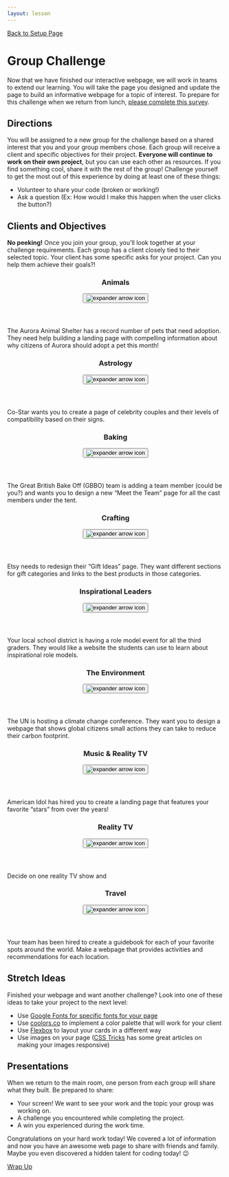 ```yaml
---
layout: lesson
---
```


<a href="../">Back to Setup Page</a>

# Group Challenge

Now that we have finished our interactive webpage, we will work in teams to extend our learning. You will take the page you designed and update the page to build an informative webpage for a topic of interest. To prepare for this challenge when we return from lunch, <a href="https://docs.google.com/forms/d/e/1FAIpQLSdEE0Oh0yxmAQIPnlRBaSohzQjOpx5zxzTPxi7Edx7EMHfGJg/viewform" target="blank">please complete this survey</a>.

## Directions

You will be assigned to a new group for the challenge based on a shared interest that you and your group members chose. Each group will receive a client and specific objectives for their project. <strong>Everyone will continue to work on their own project</strong>, but you can use each other as resources. If you find something cool, share it with the rest of the group! Challenge yourself to get the most out of this experience by doing at least one of these things:

- Volunteer to share your code (broken or working!)
- Ask a question (Ex: How would I make this happen when the user clicks the button?)

## Clients and Objectives
<strong>No peeking!</strong> Once you join your group, you'll look together at your challenge requirements. Each group has a client closely tied to their selected topic. Your client has some specific asks for your project. Can you help them achieve their goals?!

<div class="expander expander-lesson">
  <header>
    <h3 class="spicy-click">Animals</h3>
    <div><button class="expander-btn"><img src="../../assets/icons/arrow.svg" alt="expander arrow icon" /></button></div>
  </header>
  <div class="hide">
    <p>The Aurora Animal Shelter has a record number of pets that need adoption. They need help building a landing page with compelling information about why citizens of Aurora should adopt a pet this month!</p>
  </div>
</div>

<div class="expander expander-lesson">
  <header>
    <h3 class="spicy-click">Astrology</h3>
    <div><button class="expander-btn"><img src="../../assets/icons/arrow.svg" alt="expander arrow icon" /></button></div>
  </header>
  <div class="hide">
    <p>Co-Star wants you to create a page of celebrity couples and their levels of compatibility based on their signs.</p>
  </div>
</div>

<div class="expander expander-lesson">
  <header>
    <h3 class="spicy-click">Baking</h3>
    <div><button class="expander-btn"><img src="../../assets/icons/arrow.svg" alt="expander arrow icon" /></button></div>
  </header>
  <div class="hide">
    <p>The Great British Bake Off (GBBO) team is adding a team member (could be you?) and wants you to design a new “Meet the Team” page for all the cast members under the tent.</p>
  </div>
</div>

<div class="expander expander-lesson">
  <header>
    <h3 class="spicy-click">Crafting</h3>
    <div><button class="expander-btn"><img src="../../assets/icons/arrow.svg" alt="expander arrow icon" /></button></div>
  </header>
  <div class="hide">
    <p>Etsy needs to redesign their “Gift Ideas” page. They want different sections for gift categories and links to the best products in those categories.</p>
  </div>
</div>

<div class="expander expander-lesson">
  <header>
    <h3 class="spicy-click">Inspirational Leaders</h3>
    <div><button class="expander-btn"><img src="../../assets/icons/arrow.svg" alt="expander arrow icon" /></button></div>
  </header>
  <div class="hide">
    <p>Your local school district is having a role model event for all the third graders. They would like a website the students can use to learn about inspirational role models.</p>
  </div>
</div>

<div class="expander expander-lesson">
  <header>
    <h3 class="spicy-click">The Environment</h3>
    <div><button class="expander-btn"><img src="../../assets/icons/arrow.svg" alt="expander arrow icon" /></button></div>
  </header>
  <div class="hide">
    <p>The UN is hosting a climate change conference. They want you to design a webpage that shows global citizens small actions they can take to reduce their carbon footprint.</p>
  </div>
</div>

<div class="expander expander-lesson">
  <header>
    <h3 class="spicy-click">Music & Reality TV</h3>
    <div><button class="expander-btn"><img src="../../assets/icons/arrow.svg" alt="expander arrow icon" /></button></div>
  </header>
  <div class="hide">
    <p>American Idol has hired you to create a landing page that features your favorite “stars” from over the years!</p>
  </div>
</div>

<div class="expander expander-lesson">
  <header>
    <h3 class="spicy-click">Reality TV</h3>
    <div><button class="expander-btn"><img src="../../assets/icons/arrow.svg" alt="expander arrow icon" /></button></div>
  </header>
  <div class="hide">
    <p>Decide on one reality TV show and </p>
  </div>
</div>

<div class="expander expander-lesson">
  <header>
    <h3 class="spicy-click">Travel</h3>
    <div><button class="expander-btn"><img src="../../assets/icons/arrow.svg" alt="expander arrow icon" /></button></div>
  </header>
  <div class="hide">
    <p>Your team has been hired to create a guidebook for each of your favorite spots around the world. Make a webpage that provides activities and recommendations for each location.</p>
  </div>
</div>

## Stretch Ideas
Finished your webpage and want another challenge? Look into one of these ideas to take your project to the next level:
- Use <a href="https://fonts.google.com/" target="blank">Google Fonts for specific fonts for your page</a>
- Use <a href="https://coolors.co/" target="blank">coolors.co</a> to implement a color palette that will work for your client
- Use <a href="https://css-tricks.com/snippets/css/a-guide-to-flexbox/" target="blank">Flexbox</a> to layout your cards in a different way
- Use images on your page (<a href="https://css-tricks.com/" target="blank">CSS Tricks</a> has some great articles on making your images responsive)

## Presentations

When we return to the main room, one person from each group will share what they built. Be prepared to share:
- Your screen! We want to see your work and the topic your group was working on.
- A challenge you encountered while completing the project.
- A win you experienced during the work time.

Congratulations on your hard work today! We covered a lot of information and now you have an awesome web page to share with friends and family. Maybe you even discovered a hidden talent for coding today! 😉

<a href="../wrap-up">Wrap Up</a>
